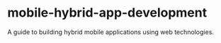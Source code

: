 # mobile-hybrid-app-development
A guide to building hybrid mobile applications using web technologies.
